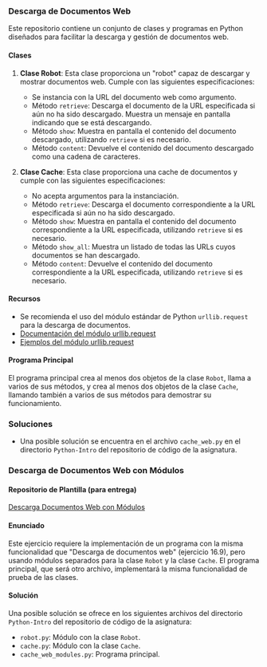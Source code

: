 ### Descarga de Documentos Web

Este repositorio contiene un conjunto de clases y programas en Python diseñados para facilitar la descarga y gestión de documentos web. 

#### Clases

1. **Clase Robot**: Esta clase proporciona un "robot" capaz de descargar y mostrar documentos web. Cumple con las siguientes especificaciones:
   - Se instancia con la URL del documento web como argumento.
   - Método `retrieve`: Descarga el documento de la URL especificada si aún no ha sido descargado. Muestra un mensaje en pantalla indicando que se está descargando.
   - Método `show`: Muestra en pantalla el contenido del documento descargado, utilizando `retrieve` si es necesario.
   - Método `content`: Devuelve el contenido del documento descargado como una cadena de caracteres.

2. **Clase Cache**: Esta clase proporciona una cache de documentos y cumple con las siguientes especificaciones:
   - No acepta argumentos para la instanciación.
   - Método `retrieve`: Descarga el documento correspondiente a la URL especificada si aún no ha sido descargado.
   - Método `show`: Muestra en pantalla el contenido del documento correspondiente a la URL especificada, utilizando `retrieve` si es necesario.
   - Método `show_all`: Muestra un listado de todas las URLs cuyos documentos se han descargado.
   - Método `content`: Devuelve el contenido del documento correspondiente a la URL especificada, utilizando `retrieve` si es necesario.

#### Recursos

- Se recomienda el uso del módulo estándar de Python `urllib.request` para la descarga de documentos.
- [Documentación del módulo urllib.request](https://docs.python.org/3/library/urllib.request.html)
- [Ejemplos del módulo urllib.request](https://docs.python.org/3/library/urllib.request.html#examples)

#### Programa Principal

El programa principal crea al menos dos objetos de la clase `Robot`, llama a varios de sus métodos, y crea al menos dos objetos de la clase `Cache`, llamando también a varios de sus métodos para demostrar su funcionamiento.

### Soluciones

- Una posible solución se encuentra en el archivo `cache_web.py` en el directorio `Python-Intro` del repositorio de código de la asignatura.

### Descarga de Documentos Web con Módulos

#### Repositorio de Plantilla (para entrega)

[Descarga Documentos Web con Módulos](https://gitlab.eif.urjc.es/cursosweb/2023-2024/descarga-documentos-web-con-modulos)

#### Enunciado

Este ejercicio requiere la implementación de un programa con la misma funcionalidad que "Descarga de documentos web" (ejercicio 16.9), pero usando módulos separados para la clase `Robot` y la clase `Cache`. El programa principal, que será otro archivo, implementará la misma funcionalidad de prueba de las clases.

#### Solución

Una posible solución se ofrece en los siguientes archivos del directorio `Python-Intro` del repositorio de código de la asignatura:
- `robot.py`: Módulo con la clase `Robot`.
- `cache.py`: Módulo con la clase `Cache`.
- `cache_web_modules.py`: Programa principal.


